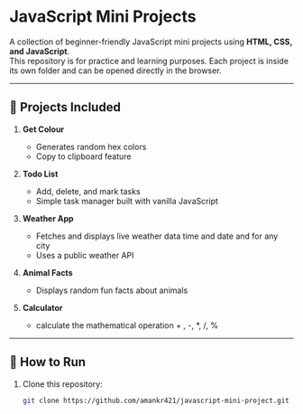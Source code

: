 # JavaScript Mini Projects

A collection of beginner-friendly JavaScript mini projects using **HTML, CSS, and JavaScript**.  
This repository is for practice and learning purposes. Each project is inside its own folder and can be opened directly in the browser.

---

## 📂 Projects Included

1. **Get Colour**
   - Generates random hex colors
   - Copy to clipboard feature

2. **Todo List**
   - Add, delete, and mark tasks
   - Simple task manager built with vanilla JavaScript

3. **Weather App**
   - Fetches and displays live weather data time and date and for any city
   - Uses a public weather API

4. **Animal Facts**
   - Displays random fun facts about animals

4. **Calculator**
   - calculate the mathematical operation + , -, *, /, % 


---

## 🚀 How to Run

1. Clone this repository:
   ```bash
   git clone https://github.com/amankr421/javascript-mini-project.git
